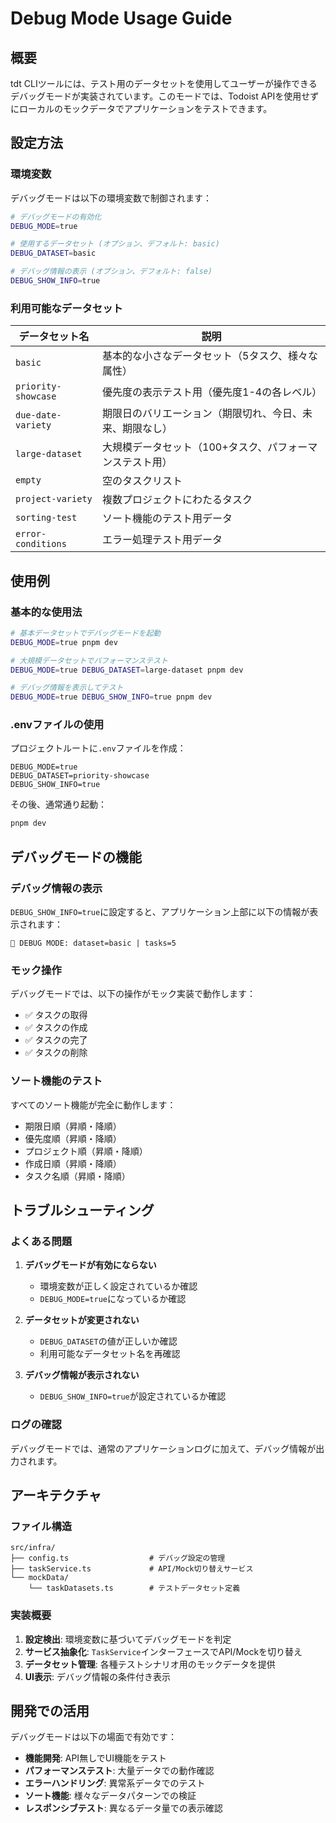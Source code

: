 # Debug Mode Usage Guide

## 概要
tdt CLIツールには、テスト用のデータセットを使用してユーザーが操作できるデバッグモードが実装されています。このモードでは、Todoist APIを使用せずにローカルのモックデータでアプリケーションをテストできます。

## 設定方法

### 環境変数

デバッグモードは以下の環境変数で制御されます：

```bash
# デバッグモードの有効化
DEBUG_MODE=true

# 使用するデータセット (オプション、デフォルト: basic)
DEBUG_DATASET=basic

# デバッグ情報の表示 (オプション、デフォルト: false)
DEBUG_SHOW_INFO=true
```

### 利用可能なデータセット

| データセット名 | 説明 |
|---|---|
| `basic` | 基本的な小さなデータセット（5タスク、様々な属性） |
| `priority-showcase` | 優先度の表示テスト用（優先度1-4の各レベル） |
| `due-date-variety` | 期限日のバリエーション（期限切れ、今日、未来、期限なし） |
| `large-dataset` | 大規模データセット（100+タスク、パフォーマンステスト用） |
| `empty` | 空のタスクリスト |
| `project-variety` | 複数プロジェクトにわたるタスク |
| `sorting-test` | ソート機能のテスト用データ |
| `error-conditions` | エラー処理テスト用データ |

## 使用例

### 基本的な使用法

```bash
# 基本データセットでデバッグモードを起動
DEBUG_MODE=true pnpm dev

# 大規模データセットでパフォーマンステスト
DEBUG_MODE=true DEBUG_DATASET=large-dataset pnpm dev

# デバッグ情報を表示してテスト
DEBUG_MODE=true DEBUG_SHOW_INFO=true pnpm dev
```

### .envファイルの使用

プロジェクトルートに`.env`ファイルを作成：

```env
DEBUG_MODE=true
DEBUG_DATASET=priority-showcase
DEBUG_SHOW_INFO=true
```

その後、通常通り起動：

```bash
pnpm dev
```

## デバッグモードの機能

### デバッグ情報の表示

`DEBUG_SHOW_INFO=true`に設定すると、アプリケーション上部に以下の情報が表示されます：

```
🐛 DEBUG MODE: dataset=basic | tasks=5
```

### モック操作

デバッグモードでは、以下の操作がモック実装で動作します：

- ✅ タスクの取得
- ✅ タスクの作成
- ✅ タスクの完了
- ✅ タスクの削除

### ソート機能のテスト

すべてのソート機能が完全に動作します：

- 期限日順（昇順・降順）
- 優先度順（昇順・降順）
- プロジェクト順（昇順・降順）
- 作成日順（昇順・降順）
- タスク名順（昇順・降順）

## トラブルシューティング

### よくある問題

1. **デバッグモードが有効にならない**
   - 環境変数が正しく設定されているか確認
   - `DEBUG_MODE=true`になっているか確認

2. **データセットが変更されない**
   - `DEBUG_DATASET`の値が正しいか確認
   - 利用可能なデータセット名を再確認

3. **デバッグ情報が表示されない**
   - `DEBUG_SHOW_INFO=true`が設定されているか確認

### ログの確認

デバッグモードでは、通常のアプリケーションログに加えて、デバッグ情報が出力されます。

## アーキテクチャ

### ファイル構造

```
src/infra/
├── config.ts                  # デバッグ設定の管理
├── taskService.ts             # API/Mock切り替えサービス
└── mockData/
    └── taskDatasets.ts        # テストデータセット定義
```

### 実装概要

1. **設定検出**: 環境変数に基づいてデバッグモードを判定
2. **サービス抽象化**: `TaskService`インターフェースでAPI/Mockを切り替え
3. **データセット管理**: 各種テストシナリオ用のモックデータを提供
4. **UI表示**: デバッグ情報の条件付き表示

## 開発での活用

デバッグモードは以下の場面で有効です：

- **機能開発**: API無しでUI機能をテスト
- **パフォーマンステスト**: 大量データでの動作確認
- **エラーハンドリング**: 異常系データでのテスト
- **ソート機能**: 様々なデータパターンでの検証
- **レスポンシブテスト**: 異なるデータ量での表示確認